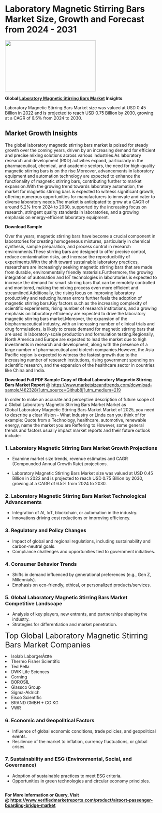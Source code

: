 <H1>Laboratory Magnetic Stirring Bars Market Size, Growth and Forecast from 2024 - 2031</H1><img class="aligncenter size-medium wp-image-584254" src="https://thirdeyenews.in/wp-content/uploads/2024/09/Global-Market-Research-300x168.jpeg" alt="" width="300" height="168" /><p><strong>Global&nbsp;<a href="https://www.marketsizeandtrends.com/download-sample/462328/?utm_source=Github8j?utm_medium=219">Laboratory Magnetic Stirring Bars Market</a> Insights</strong></p><p>Laboratory Magnetic Stirring Bars Market size was valued at USD 0.45 Billion in 2022 and is projected to reach USD 0.75 Billion by 2030, growing at a CAGR of 6.5% from 2024 to 2030.</p><p><h2>Market Growth Insights</h2> <p>The global laboratory magnetic stirring bars market is poised for steady growth over the coming years, driven by an increasing demand for efficient and precise mixing solutions across various industries.As laboratory research and development (R&D) activities expand, particularly in the pharmaceutical, chemical, and academic sectors, the need for high-quality magnetic stirring bars is on the rise.Moreover, advancements in laboratory equipment and automation technology are expected to enhance the functionality of magnetic stirring bars, contributing further to market expansion.With the growing trend towards laboratory automation, the market for magnetic stirring bars is expected to witness significant growth, offering numerous opportunities for manufacturers to innovate and cater to diverse laboratory needs.The market is anticipated to grow at a CAGR of around 5.2% from 2024 to 2030, supported by the increasing focus on research, stringent quality standards in laboratories, and a growing emphasis on energy-efficient laboratory equipment.</p> <p><strong>Download Sample</strong></p> <p>Over the years, magnetic stirring bars have become a crucial component in laboratories for creating homogeneous mixtures, particularly in chemical synthesis, sample preparation, and process control in research environments.These stirring bars are designed to offer precise control, reduce contamination risks, and increase the reproducibility of experiments.With the shift toward sustainable laboratory practices, researchers are increasingly seeking magnetic stirring bars that are made from durable, environmentally friendly materials.Furthermore, the growing integration of automation and IoT technologies in laboratories is expected to increase the demand for smart stirring bars that can be remotely controlled and monitored, making the mixing process even more efficient and streamlined.Additionally, the rising focus on improving laboratory productivity and reducing human errors further fuels the adoption of magnetic stirring bars.Key factors such as the increasing complexity of scientific experiments, rising number of research institutions, and a growing emphasis on laboratory efficiency are expected to drive the laboratory magnetic stirring bars market.Moreover, the expansion of the biopharmaceutical industry, with an increasing number of clinical trials and drug formulations, is likely to create demand for magnetic stirring bars that are used in laboratory-scale production and formulation testing.Regionally, North America and Europe are expected to lead the market due to high investments in research and development, along with the presence of a large number of pharmaceutical and biotech companies.However, the Asia Pacific region is expected to witness the fastest growth due to the increasing number of research institutions, rising government spending on scientific research, and the expansion of the healthcare sector in countries like China and India.<p><span class=""><strong>Download Full PDF Sample Copy of Global Laboratory Magnetic Stirring Bars Market Report</strong> @ <a href="https://www.marketsizeandtrends.com/download-sample/462328/?utm_source=Github8j?utm_medium=219" target="_blank">https://www.marketsizeandtrends.com/download-sample/462328/?utm_source=Github8j?utm_medium=219</a></span></p><p>In order to make an accurate and perceptive description of future scope of a Global&nbsp;Laboratory Magnetic Stirring Bars Market Market as Global&nbsp;Laboratory Magnetic Stirring Bars Market Market of 2025, you need to describe a clear Vision &ndash; What Industry or Linda can you think of for example: Quote from a Technology, healthcare, automotive, renewable energy, name the market you are Reffering to.However, some general trends and factors usually impact market reports and their future outlook include:</p><h3>1.&nbsp;<strong>Laboratory Magnetic Stirring Bars Market Growth Projections</strong></h3><ul><li>Examine market size trends, revenue estimates and CAGR (Compounded Annual Growth Rate) projections.</li><li><p>Laboratory Magnetic Stirring Bars Market size was valued at USD 0.45 Billion in 2022 and is projected to reach USD 0.75 Billion by 2030, growing at a CAGR of 6.5% from 2024 to 2030.</p></li></ul><h3>2.&nbsp;<strong>Laboratory Magnetic Stirring Bars Market Technological Advancements</strong></h3><ul><li>Integration of AI, IoT, blockchain, or automation in the industry.</li><li>Innovations driving cost reductions or improving efficiency.</li></ul><h3>3.&nbsp;<strong>Regulatory and Policy Changes</strong></h3><ul><li>Impact of global and regional regulations, including sustainability and carbon-neutral goals.</li><li>Compliance challenges and opportunities tied to government initiatives.</li></ul><h3>4.&nbsp;<strong>Consumer Behavior Trends</strong></h3><ul><li>Shifts in demand influenced by generational preferences (e.g., Gen Z, Millennials).</li><li>Emphasis on eco-friendly, ethical, or personalized products/services.</li></ul><h3>5.&nbsp;<strong>Global Laboratory Magnetic Stirring Bars Market Competitive Landscape</strong></h3><ul><li>Analysis of key players, new entrants, and partnerships shaping the industry.</li><li>Strategies for differentiation and market penetration.</li></ul><p data-pm-slice="1 1 []"><span style="color: inherit; font-family: inherit; font-size: 25px;">Top Global Laboratory Magnetic Stirring Bars Market Companies</span></p><div class="" data-test-id=""><p><li>Isolab LaborgerÃ¤te</li><li> Thermo Fisher Scientific</li><li> Ted Pella</li><li> DWK Life Sciences</li><li> Corning</li><li> BOROSIL</li><li> Glassco Group</li><li> Sigma-Aldrich</li><li> Eisco Scientific</li><li> BRAND GMBH + CO KG</li><li> VWR</li></p></div><h3>6.&nbsp;<strong>Economic and Geopolitical Factors</strong></h3><ul><li>Influence of global economic conditions, trade policies, and geopolitical events.</li><li>Resilience of the market to inflation, currency fluctuations, or global crises.</li></ul><h3>7.&nbsp;<strong>Sustainability and ESG (Environmental, Social, and Governance)</strong></h3><ul><li>Adoption of sustainable practices to meet ESG criteria.</li><li>Opportunities in green technologies and circular economy principles.</li></ul><h2><strong style="font-size: 14px;">For More Information or Query, Visit @&nbsp;</strong><a style="background-color: #ffffff; font-size: 14px;" href="https://www.marketsizeandtrends.com/report/laboratory-magnetic-stirring-bars-market/" target="_blank">https://www.verifiedmarketreports.com/product/airport-passenger-boarding-bridge-market</a></h2>
